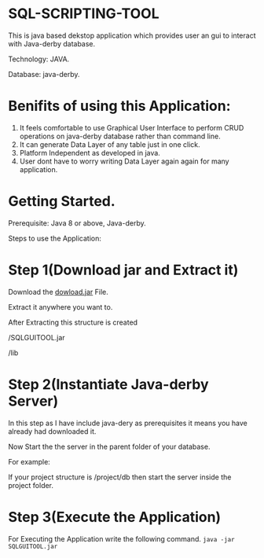 # SQL-SCRIPTING-TOOL
This is java based dekstop application which provides user an gui to interact with Java-derby database.

Technology: JAVA.

Database: java-derby.

# Benifits of using this Application:
1) It feels comfortable to use Graphical User Interface to perform  CRUD operations on java-derby database rather than command line.
2) It can generate Data Layer of any table just in one click.
3) Platform Independent as developed in java.
4) User dont have to worry writing Data Layer again again for many application.


# Getting Started.
Prerequisite: Java 8 or above, Java-derby.

Steps to use the Application:
# Step 1(Download jar and Extract it)
Download the [dowload.jar](https://github.com/SIDDHANTJOHARI/SQL-SCRIPTING-TOOL/blob/master/download.jar) File.

Extract it anywhere you want to.

After Extracting this structure is created

/SQLGUITOOL.jar
  
/lib
  
# Step 2(Instantiate Java-derby Server)
In this step as I have include java-dery as prerequisites it means you have already had downloaded it.

Now Start the the server in the parent folder of your database.

For example:

If your project structure is /project/db then start the server inside the project folder.

# Step 3(Execute  the Application)

For Executing the Application write the following command.
```java -jar SQLGUITOOL.jar ```

